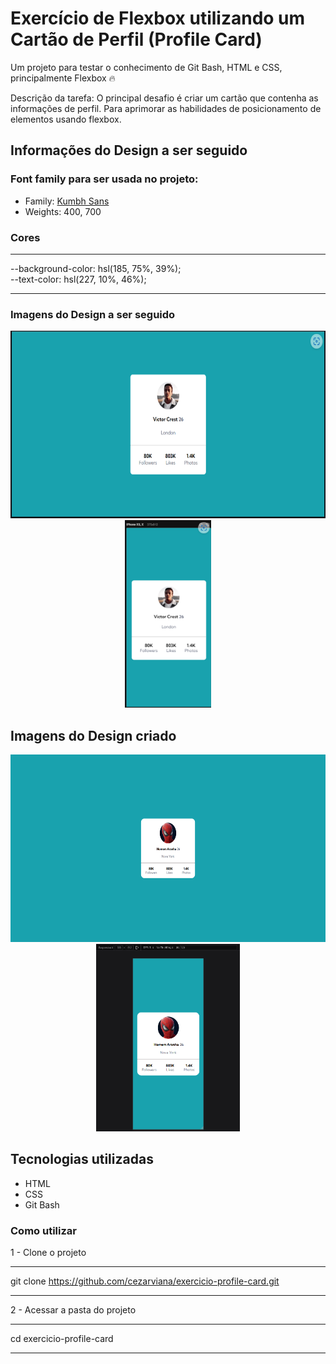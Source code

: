 # Exercício de Flexbox utilizando um Cartão de Perfil (Profile Card)

Um projeto para testar o conhecimento de Git Bash, HTML e  CSS, principalmente Flexbox 🔥

Descrição da tarefa: O principal desafio é criar um cartão que contenha as informações de perfil. Para aprimorar as habilidades de posicionamento de elementos usando flexbox.

## Informações do Design a ser seguido

### Font family para ser usada no projeto:

- Family: [Kumbh Sans](https://fonts.google.com/specimen/Kumbh+Sans)
- Weights: 400, 700

### Cores
***
--background-color: hsl(185, 75%, 39%); <br>
--text-color: hsl(227, 10%, 46%);
***

### Imagens do Design a ser seguido
<div align="center">
<img src="Design/design-desktop.png" style="height: 300px;">
<img src="Design/design-mobile.png" style="height: 300px; text-align: center;">
</div>

## Imagens do Design criado
<div align="center">
<img src="Design/1-desktop.png"  style="height: 300px; text-align: center;">
<img src="Design/1-smartphone.png"  style="height: 300px; text-align: center;">
</div>


<!-- [<img src="./fullmetalAlchemist.gif" alt="gif da tela do site">](https://cezarviana.github.io/projeto-fullmetal-alchemist-personagens/) -->

## Tecnologias utilizadas
- HTML
- CSS
- Git Bash

### Como utilizar

1 - Clone o projeto
***
git clone <https://github.com/cezarviana/exercicio-profile-card.git>
***

2 - Acessar a pasta do projeto
***
cd exercicio-profile-card
***
